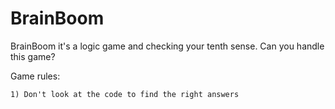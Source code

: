 # BrainBoom
BrainBoom it's a logic game and checking your tenth sense.
Can you handle this game?

Game rules:

    1) Don't look at the code to find the right answers
